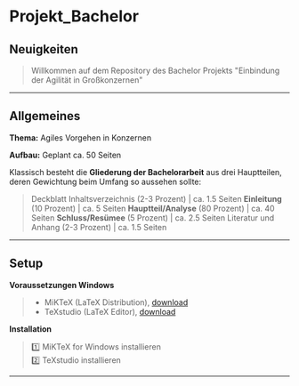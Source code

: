 # Projekt_Bachelor

## Neuigkeiten
>
>  Willkommen auf dem Repository des Bachelor Projekts "Einbindung der Agilität in Großkonzernen"
>
>
***

## Allgemeines

**Thema:**	Agiles Vorgehen in Konzernen

**Aufbau:**	Geplant ca. 50 Seiten

Klassisch besteht die **Gliederung der Bachelorarbeit** aus drei Hauptteilen, deren Gewichtung beim Umfang so aussehen sollte:
> Deckblatt
> Inhaltsverzeichnis (2-3 Prozent)	|	ca. 1.5 Seiten
> **Einleitung** (10 Prozent)			|	ca. 5 Seiten
> **Hauptteil/Analyse** (80 Prozent)	|	ca. 40 Seiten
> **Schluss/Resümee** (5 Prozent)		|	ca. 2.5 Seiten
> Literatur und Anhang (2-3 Prozent)	|	ca. 1.5 Seiten

***

## Setup

**Voraussetzungen Windows**  
> - MiKTeX (LaTeX Distribution), [download](https://miktex.org/download)  
> - TeXstudio (LaTeX Editor), [download](https://www.texstudio.org/)

**Installation**
> :one: MiKTeX for Windows installieren  
> :two: TeXstudio installieren  
>
***
